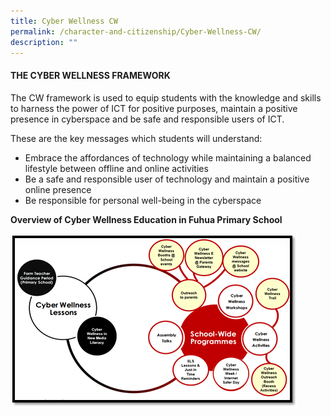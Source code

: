 ```yaml
---
title: Cyber Wellness CW
permalink: /character-and-citizenship/Cyber-Wellness-CW/
description: ""
---
```

#### **THE CYBER WELLNESS FRAMEWORK**

The CW framework is used to equip students with the knowledge and skills to harness the power of ICT for positive purposes, maintain a positive presence in cyberspace and be safe and responsible users of ICT.  

These are the key messages which students will understand:

* Embrace the affordances of technology while maintaining a balanced lifestyle between offline and online activities
* Be a safe and responsible user of technology and maintain a positive online presence
* Be responsible for personal well-being in the cyberspace

**Overview of Cyber Wellness Education in Fuhua Primary School**

![](/images/Fuhua%20Experience/Student%20Development/Character%20&%20Citizenship/Cyber%20Wellness%20(CW)/C1.png)  

